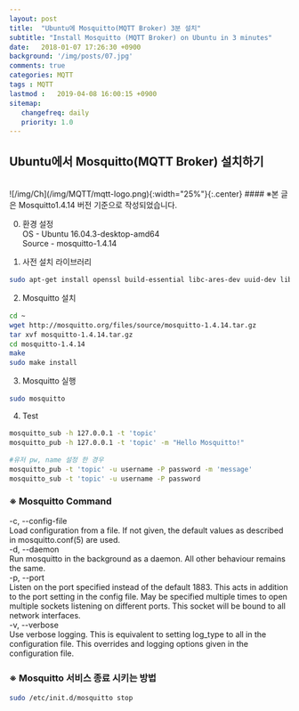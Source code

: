```yaml
---
layout: post
title:  "Ubuntu에 Mosquitto(MQTT Broker) 3분 설치"
subtitle: "Install Mosquitto (MQTT Broker) on Ubuntu in 3 minutes"
date:   2018-01-07 17:26:30 +0900
background: '/img/posts/07.jpg'
comments: true
categories: MQTT
tags : MQTT
lastmod :   2019-04-08 16:00:15 +0900
sitemap:
   changefreq: daily
   priority: 1.0
---
```

<style>
.center {
    display: block;
    margin: auto;
}
</style>

## Ubuntu에서 Mosquitto(MQTT Broker) 설치하기  
<br>
![/img/Ch](/img/MQTT/mqtt-logo.png){:width="25%"}{:.center}
#### ※본 글은 Mosquitto1.4.14 버전 기준으로 작성되었습니다.

0. 환경 설정  
OS - Ubuntu 16.04.3-desktop-amd64  
Source - mosquitto-1.4.14

1. 사전 설치 라이브러리
```bash
sudo apt-get install openssl build-essential libc-ares-dev uuid-dev libssl-dev libcurl4-openssl-dev libmysqlclient-dev
```

2. Mosquitto 설치
```bash
cd ~ 
wget http://mosquitto.org/files/source/mosquitto-1.4.14.tar.gz
tar xvf mosquitto-1.4.14.tar.gz
cd mosquitto-1.4.14 
make 
sudo make install
```

3. Mosquitto 실행
```bash
sudo mosquitto
```

4. Test
```bash
mosquitto_sub -h 127.0.0.1 -t 'topic'
mosquitto_pub -h 127.0.0.1 -t 'topic' -m "Hello Mosquitto!"
```
```bash
#유저 pw, name 설정 한 경우
mosquitto_pub -t 'topic' -u username -P password -m 'message' 
mosquitto_sub -t 'topic' -u username -P password
```

### ※ Mosquitto Command
-c, --config-file  
Load configuration from a file. If not given, the default values as described in mosquitto.conf(5) are used.  
-d, --daemon  
Run mosquitto in the background as a daemon. All other behaviour remains the same.  
-p, --port  
Listen on the port specified instead of the default 1883. This acts in addition to the port setting in the config file. May be specified multiple times to open multiple sockets listening on different ports. This socket will be bound to all network interfaces.  
-v, --verbose  
Use verbose logging. This is equivalent to setting log_type to all in the configuration file. This overrides and logging options given in the configuration file.  

### ※ Mosquitto 서비스 종료 시키는 방법
```bash
sudo /etc/init.d/mosquitto stop
```

